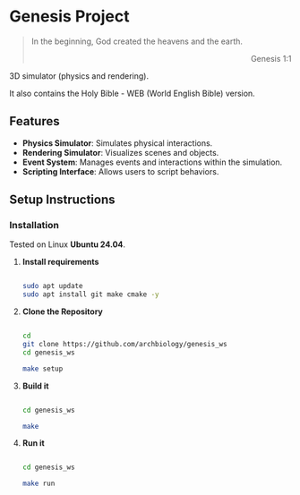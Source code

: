 # Genesis Project

> In the beginning, God created the heavens and the earth.
> <p style="text-align: right">Genesis 1:1</p>

3D simulator (physics and rendering).

It also contains the Holy Bible - WEB (World English Bible) version.

## Features

- **Physics Simulator**: Simulates physical interactions.
- **Rendering Simulator**: Visualizes scenes and objects.
- **Event System**: Manages events and interactions within the simulation.
- **Scripting Interface**: Allows users to script behaviors.

## Setup Instructions

### Installation

Tested on Linux **Ubuntu 24.04**.

1. **Install requirements**

    ```bash

    sudo apt update
    sudo apt install git make cmake -y
    ```

2. **Clone the Repository**

    ```bash

    cd
    git clone https://github.com/archbiology/genesis_ws
    cd genesis_ws

    make setup
    ```

4. **Build it**

    ```bash

    cd genesis_ws

    make
    ```


4. **Run it**

    ```bash

    cd genesis_ws

    make run
    ```
